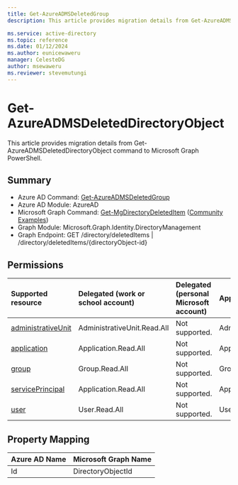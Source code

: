 ```yaml
---
title: Get-AzureADMSDeletedGroup
description: This article provides migration details from Get-AzureADMSDeletedGroup command to Microsoft Graph PowerShell.

ms.service: active-directory
ms.topic: reference
ms.date: 01/12/2024
ms.author: eunicewaweru
manager: CelesteDG
author: msewaweru
ms.reviewer: stevemutungi
---
```


# Get-AzureADMSDeletedDirectoryObject

This article provides migration details from Get-AzureADMSDeletedDirectoryObject command to Microsoft Graph PowerShell.

## Summary

+ Azure AD Command: [Get-AzureADMSDeletedGroup](/powershell/module/azuread/get-azureadmsdeletedgroup)
+ Azure AD Module: AzureAD
+ Microsoft Graph Command: [Get-MgDirectoryDeletedItem](/powershell/module/microsoft.graph.identity.directorymanagement/get-mgdirectorydeleteditem) ([Community Examples](https://github.com/orgs/msgraph/discussions?discussions_q=Get-MgDirectoryDeletedItem))
+ Graph Module: Microsoft.Graph.Identity.DirectoryManagement
+ Graph Endpoint: GET /directory/deletedItems | /directory/deletedItems/{directoryObject-id}

## Permissions

| Supported resource | Delegated (work or school account) | Delegated (personal Microsoft account) | Application |
|:-|:-|:-|:-|
| [administrativeUnit](../resources/administrativeunit) | AdministrativeUnit.Read.All | Not supported. | AdministrativeUnit.Read.All |
| [application](/graph/api/resources/application) | Application.Read.All | Not supported. | Application.Read.All |
| [group](/graph/api/resources/group) | Group.Read.All | Not supported. | Group.Read.All |
| [servicePrincipal](../resources/serviceprincipal) | Application.Read.All | Not supported. | Application.Read.All |
| [user](/graph/api/resources/user) | User.Read.All | Not supported. | User.Read.All |

## Property Mapping

|Azure AD Name|Microsoft Graph Name|
|---|---|
|Id|DirectoryObjectId|